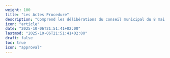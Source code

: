 ```yaml
---
weight: 100
title: "Les Actes Procedure"
description: "Comprend les délibérations du conseil municipal du 8 mai 2023 et du 29 octobre 2024, ainsi que le procés verbal du conseil municipal du 29 octobre 2024."
icon: "article"
date: "2025-10-06T21:51:41+02:00"
lastmod: "2025-10-06T21:51:41+02:00"
draft: false
toc: true
icon: "approval"
---
```

